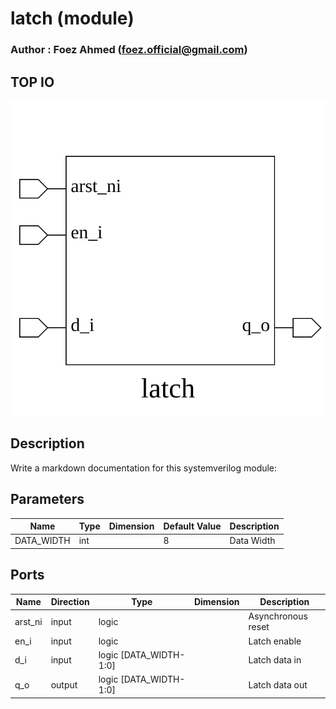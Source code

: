 # latch (module)

### Author : Foez Ahmed (foez.official@gmail.com)

## TOP IO
<img src="./latch_top.svg">

## Description

Write a markdown documentation for this systemverilog module:

## Parameters
|Name|Type|Dimension|Default Value|Description|
|-|-|-|-|-|
|DATA_WIDTH|int||8|Data Width|

## Ports
|Name|Direction|Type|Dimension|Description|
|-|-|-|-|-|
|arst_ni|input|logic||Asynchronous reset|
|en_i|input|logic||Latch enable|
|d_i|input|logic [DATA_WIDTH-1:0]||Latch data in|
|q_o|output|logic [DATA_WIDTH-1:0]||Latch data out|
